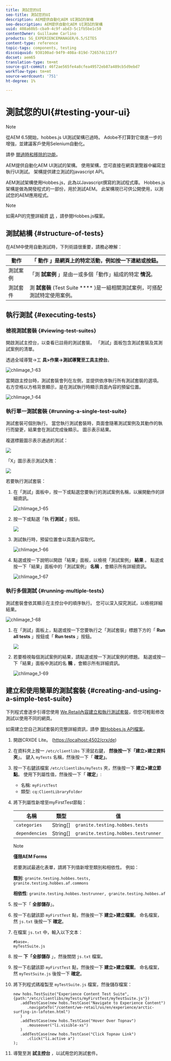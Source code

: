 ```yaml
---
title: 測試您的UI
seo-title: 測試您的UI
description: AEM提供自動化AEM UI測試的架構
seo-description: AEM提供自動化AEM UI測試的架構
uuid: 408a60b5-cba9-4c9f-abd3-5c1fb5be1c50
contentOwner: Guillaume Carlino
products: SG_EXPERIENCEMANAGER/6.5/SITES
content-type: reference
topic-tags: components, testing
discoiquuid: 938100ad-94f9-408a-819d-72657dc115f7
docset: aem65
translation-type: tm+mt
source-git-commit: 46f2ae565fe4a8cfea49572eb87a489cb5d9ebd7
workflow-type: tm+mt
source-wordcount: '751'
ht-degree: 1%

---
```



# 測試您的UI{#testing-your-ui}

>[!NOTE]
>
>從AEM 6.5開始，hobbes.js UI測試架構已過時。 Adobe不打算對它做進一步的增強，並建議客戶使用Selenium自動化。
>
>請參 [閱過時和移除的功能](/help/release-notes/deprecated-removed-features.md)。

AEM提供自動化AEM UI測試的架構。 使用架構，您可直接在網頁瀏覽器中編寫並執行UI測試。 架構提供建立測試的javascript API。

AEM測試架構使用Hobbes.js，此為以Javascript撰寫的測試程式庫。 Hobbes.js架構是做為開發程式的一部份，用於測試AEM。 此架構現已可供公開使用，以測試您的AEM應用程式。

>[!NOTE]
>
>如需API的完整詳細資 [訊](https://helpx.adobe.com/experience-manager/6-5/sites/developing/using/reference-materials/test-api/index.html) ，請參閱Hobbes.js檔案。

## 測試結構 {#structure-of-tests}

在AEM中使用自動測試時，下列術語很重要，請務必瞭解：

| 動作 | 「 **動作** 」是網頁上的特定活動，例如按一下連結或按鈕。 |
|---|---|
| 測試案例 | 「測 **試案例** 」是由一或多個「動作」組成的特定 **情況**。 |
| 測試套件 | 測 **試套裝** (Test Suite **** )是一組相關測試案例，可搭配測試特定使用案例。 |

## 執行測試 {#executing-tests}

### 檢視測試套裝 {#viewing-test-suites}

開啟測試主控台，以查看已註冊的測試套裝。 「測試」面板包含測試套裝及其測試案例的清單。

透過全域導覽->工 **具>作業->測試導覽至工具主控台**。

![chlimage_1-63](assets/chlimage_1-63.png)

當開啟主控台時，測試套裝會列在左側，並提供依序執行所有測試套裝的選項。 右方空格以方格背景顯示，是在測試執行時顯示頁面內容的預留位置。

![chlimage_1-64](assets/chlimage_1-64.png)

### 執行單一測試套裝 {#running-a-single-test-suite}

測試套裝可個別執行。 當您執行測試套裝時，頁面會隨著測試案例及其動作的執行而變更，結果會在測試完成後顯示。 圖示表示結果。

複選標籤圖示表示通過的測試：

![](do-not-localize/chlimage_1-2.png)

「X」圖示表示測試失敗：

![](do-not-localize/chlimage_1-3.png)

若要執行測試套裝：

1. 在「測試」面板中，按一下或點選您要執行的測試案例名稱，以展開動作的詳細資訊。

   ![chlimage_1-65](assets/chlimage_1-65.png)

1. 按一下或點選「執 **行測試** 」按鈕。

   ![](do-not-localize/chlimage_1-4.png)

1. 測試執行時，預留位置會以頁面內容取代。

   ![chlimage_1-66](assets/chlimage_1-66.png)

1. 點選或按一下說明以開啟「結果」面板，以檢視「測試案例」 **結果** 。 點選或按一下「結果」面板中的「測試案例」 **名稱** ，會顯示所有詳細資訊。

   ![chlimage_1-67](assets/chlimage_1-67.png)

### 執行多個測試 {#running-multiple-tests}

測試套裝會依其顯示在主控台中的順序執行。 您可以深入探究測試，以檢視詳細結果。

![chlimage_1-68](assets/chlimage_1-68.png)

1. 在「測試」面板上，點選或按一下您要執行之「測試套裝」標題下方的「 **Run all tests** 」按鈕或「 **Run tests** 」按鈕。

   ![](do-not-localize/chlimage_1-5.png)

1. 若要檢視每個測試案例的結果，請點選或按一下測試案例的標題。 點選或按一下「結果」面板中測試的名 **稱** ，會顯示所有詳細資訊。

   ![chlimage_1-69](assets/chlimage_1-69.png)

## 建立和使用簡單的測試套裝 {#creating-and-using-a-simple-test-suite}

下列程式會逐步引導您使用 [We.Retail內容建立和執行測試套裝](/help/sites-developing/we-retail.md)，但您可輕鬆修改測試以使用不同的網頁。

如需建立您自己測試套裝的完整詳細資訊，請參 [閱Hobbes.js API檔案](https://helpx.adobe.com/experience-manager/6-5/sites/developing/using/reference-materials/test-api/index.html)。

1. 開啟CRXDE Lite。 ([https://localhost:4502/crx/de](https://localhost:4502/crx/de))
1. 在資料夾上按一 `/etc/clientlibs` 下滑鼠右鍵， **然後按一下「建立>建立資料夾**」。 鍵入 `myTests` 名稱，然後按一下「 **確定」**。
1. 按一下右鍵該檔案 `/etc/clientlibs/myTests` 夾，然後按一下 **建立>建立節點**。 使用下列屬性值，然後按一下「 **確定**」:

   * 名稱: `myFirstTest`
   * 類型: `cq:ClientLibraryFolder`

1. 將下列屬性新增至myFirstTest節點：

   | 名稱 | 類型 | 值 |
   |---|---|---|
   | `categories` | String[] | `granite.testing.hobbes.tests` |
   | `dependencies` | String[] | `granite.testing.hobbes.testrunner` |

   >[!NOTE]
   >
   >**僅限AEM Forms**
   >
   >
   >若要測試最適化表單，請將下列值新增至類別和相依性。 例如：
   >
   >
   >**類別**: `granite.testing.hobbes.tests, granite.testing.hobbes.af.commons`
   >
   >
   >**相依性**: `granite.testing.hobbes.testrunner, granite.testing.hobbes.af`

1. 按一下「 **全部儲存**」。
1. 按一下右鍵該節 `myFirstTest` 點，然後按一下 **建立>建立檔案**。 命名檔案，然 `js.txt` 後按一下 **確定**。
1. 在檔案 `js.txt` 中，輸入以下文本：

   ```
   #base=.
   myTestSuite.js
   ```

1. 按一 **下「全部儲存** 」，然後關閉 `js.txt` 檔案。
1. 按一下右鍵該節 `myFirstTest` 點，然後按一下 **建立>建立檔案**。 命名檔案，然 `myTestSuite.js` 後按一下 **確定**。
1. 將下列程式碼複製至 `myTestSuite.js` 檔案，然後儲存檔案：

   ```
   new hobs.TestSuite("Experience Content Test Suite", {path:"/etc/clientlibs/myTests/myFirstTest/myTestSuite.js"})
      .addTestCase(new hobs.TestCase("Navigate to Experience Content")
         .navigateTo("/content/we-retail/us/en/experience/arctic-surfing-in-lofoten.html")
      )
      .addTestCase(new hobs.TestCase("Hover Over Topnav")
         .mouseover("li.visible-xs")
      )
      .addTestCase(new hobs.TestCase("Click Topnav Link")
         .click("li.active a")
   );
   ```

1. 導覽至測 **試主控台** ，以試用您的測試套件。
